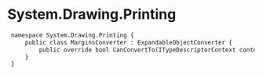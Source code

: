 # System.Drawing.Printing

``` diff
 namespace System.Drawing.Printing {
     public class MarginsConverter : ExpandableObjectConverter {
         public override bool CanConvertTo(ITypeDescriptorContext context, Type destinationType);
     }
 }
```

